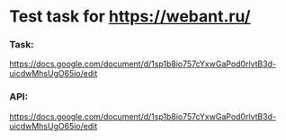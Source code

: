 # Test task for https://webant.ru/

### Task:
https://docs.google.com/document/d/1sp1b8io757cYxwGaPod0rlvtB3d-uicdwMhsUgO65io/edit

### API:
https://docs.google.com/document/d/1sp1b8io757cYxwGaPod0rlvtB3d-uicdwMhsUgO65io/edit